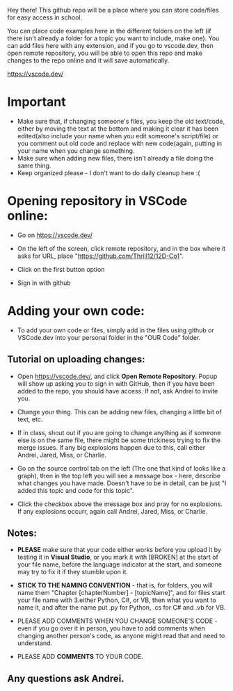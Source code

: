Hey there! This github repo will be a place where you can store code/files for easy access in school. 

You can place code examples here in the different folders on the left (if there isn't already a folder for a topic you want to include, make one).
You can add files here with any extension, and if you go to vscode.dev, then open remote repository, you will be able to open this repo and make changes
    to the repo online and it will save automatically.

https://vscode.dev/

# Important
- Make sure that, if changing someone's files, you keep the old text/code, either by moving the text at the bottom and making it clear it has been edited(also include your name when you edit someone's script/file) or you comment out old code and replace with new code(again, putting in your name when you change something.
- Make sure when adding new files, there isn't already a file doing the same thing.
- Keep organized please - I don't want to do daily cleanup here :(

# Opening repository in VSCode online:

- Go on https://vscode.dev/

- On the left of the screen, click remote repository, and in the box where it asks for URL, place "https://github.com/Thrill12/12D-Co1".

- Click on the first button option

- Sign in with github
    
# Adding your own code:

- To add your own code or files, simply add in the files using github or VSCode.dev into your personal folder in the "OUR Code" folder.

## Tutorial on uploading changes:

- Open https://vscode.dev/, and click **Open Remote Repository**. Popup will show up asking you to sign in with GitHub, then if you have been added to the repo, you should have access. If not, ask Andrei to invite you.

- Change your thing. This can be adding new files, changing a little bit of text, etc.

- If in class, shout out if you are going to change anything as if someone else is on the same file, there might be some trickiness trying to fix the merge issues. If any big explosions happen due to this, call either Andrei, Jared, Miss, or Charlie.

- Go on the source control tab on the left (The one that kind of looks like a graph), then in the top left you will see a message box - here, describe what changes you have made. Doesn't have to be in detail, can be just "I added this topic and code for this topic". 

- Click the checkbox above the message box and pray for no explosions. If any explosions occurr, again call Andrei, Jared, Miss, or Charlie.

## Notes:

- **PLEASE** make sure that your code either works before you upload it by testing it in **Visual Studio**, or you mark it with [BROKEN] at the start of your file name, before the language indicator at the start, and someone may try to fix it if they stumble upon it.

- **STICK TO THE NAMING CONVENTION** - that is, for folders, you will name them "Chapter [chapterNumber] - [topicName]", and for files start your file name with 3.either Python, C#, or VB, then what you want to name it, and after the name put .py for Python, .cs for C# and .vb for VB.

- PLEASE ADD COMMENTS WHEN YOU CHANGE SOMEONE'S CODE - even if you go over it in person, you have to add comments when changing another person's code, as anyone might read that and need to understand.

- PLEASE ADD **COMMENTS** TO YOUR CODE.

## Any questions ask Andrei.